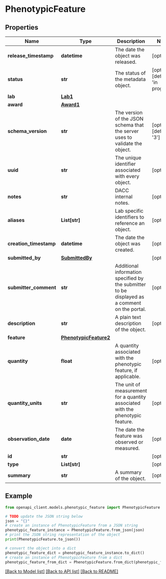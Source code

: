 # PhenotypicFeature


## Properties

Name | Type | Description | Notes
------------ | ------------- | ------------- | -------------
**release_timestamp** | **datetime** | The date the object was released. | [optional] 
**status** | **str** | The status of the metadata object. | [optional] [default to 'in progress']
**lab** | [**Lab1**](Lab1.md) |  | 
**award** | [**Award1**](Award1.md) |  | 
**schema_version** | **str** | The version of the JSON schema that the server uses to validate the object. | [optional] [default to '3']
**uuid** | **str** | The unique identifier associated with every object. | [optional] 
**notes** | **str** | DACC internal notes. | [optional] 
**aliases** | **List[str]** | Lab specific identifiers to reference an object. | [optional] 
**creation_timestamp** | **datetime** | The date the object was created. | [optional] 
**submitted_by** | [**SubmittedBy**](SubmittedBy.md) |  | [optional] 
**submitter_comment** | **str** | Additional information specified by the submitter to be displayed as a comment on the portal. | [optional] 
**description** | **str** | A plain text description of the object. | [optional] 
**feature** | [**PhenotypicFeature2**](PhenotypicFeature2.md) |  | 
**quantity** | **float** | A quantity associated with the phenotypic feature, if applicable. | [optional] 
**quantity_units** | **str** | The unit of measurement for a quantity associated with the phenotypic feature. | [optional] 
**observation_date** | **date** | The date the feature was observed or measured. | [optional] 
**id** | **str** |  | [optional] 
**type** | **List[str]** |  | [optional] 
**summary** | **str** | A summary of the object. | [optional] 

## Example

```python
from openapi_client.models.phenotypic_feature import PhenotypicFeature

# TODO update the JSON string below
json = "{}"
# create an instance of PhenotypicFeature from a JSON string
phenotypic_feature_instance = PhenotypicFeature.from_json(json)
# print the JSON string representation of the object
print(PhenotypicFeature.to_json())

# convert the object into a dict
phenotypic_feature_dict = phenotypic_feature_instance.to_dict()
# create an instance of PhenotypicFeature from a dict
phenotypic_feature_from_dict = PhenotypicFeature.from_dict(phenotypic_feature_dict)
```
[[Back to Model list]](../README.md#documentation-for-models) [[Back to API list]](../README.md#documentation-for-api-endpoints) [[Back to README]](../README.md)


